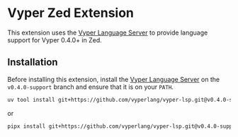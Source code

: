 # Vyper Zed Extension

This extension uses the [Vyper Language Server](https://github.com/vyperlang/vyper-lsp/tree/v0.4.0-support) to provide language support for Vyper 0.4.0+ in Zed.

## Installation

Before installing this extension, install the [Vyper Language Server](https://github.com/vyperlang/vyper-lsp/tree/v0.4.0-support) on the `v0.4.0-support` branch and ensure that it is on your `PATH`.

```sh
uv tool install git+https://github.com/vyperlang/vyper-lsp.git@v0.4.0-support
```

or

```sh
pipx install git+https://github.com/vyperlang/vyper-lsp.git@v0.4.0-support
```
